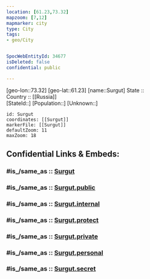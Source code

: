 ```yaml
---
location: [61.23,73.32] 
mapzoom: [7,12] 
mapmarker: city 
type: City
tags:
- geo/City


SpocWebEntityId: 34677
isDeleted: false
confidential: public

---
```

[geo-lon::73.32] 
[geo-lat::61.23] 
[name::Surgut] 
State ::  
Country :: [[Russia]]  
[StateId::] 
[Population::] 
[Unknown::] 


```leaflet
id: Surgut
coordinates: [[Surgut]] 
markerFile: [[Surgut]] 
defaultZoom: 11 
maxZoom: 18
```


## Confidential Links & Embeds: 

### #is_/same_as :: [Surgut](/_Standards/Earth/Continent/Asia/Asia~North/Asia~Ural/Khanty-Mansi_Autonomous_Okrug-Yugra/City/Surgut.md) 

### #is_/same_as :: [Surgut.public](/_public/Earth/Continent/Asia/Asia~North/Asia~Ural/Khanty-Mansi_Autonomous_Okrug-Yugra/City/Surgut.public.md) 

### #is_/same_as :: [Surgut.internal](/_internal/Earth/Continent/Asia/Asia~North/Asia~Ural/Khanty-Mansi_Autonomous_Okrug-Yugra/City/Surgut.internal.md) 

### #is_/same_as :: [Surgut.protect](/_protect/Earth/Continent/Asia/Asia~North/Asia~Ural/Khanty-Mansi_Autonomous_Okrug-Yugra/City/Surgut.protect.md) 

### #is_/same_as :: [Surgut.private](/_private/Earth/Continent/Asia/Asia~North/Asia~Ural/Khanty-Mansi_Autonomous_Okrug-Yugra/City/Surgut.private.md) 

### #is_/same_as :: [Surgut.personal](/_personal/Earth/Continent/Asia/Asia~North/Asia~Ural/Khanty-Mansi_Autonomous_Okrug-Yugra/City/Surgut.personal.md) 

### #is_/same_as :: [Surgut.secret](/_secret/Earth/Continent/Asia/Asia~North/Asia~Ural/Khanty-Mansi_Autonomous_Okrug-Yugra/City/Surgut.secret.md)

